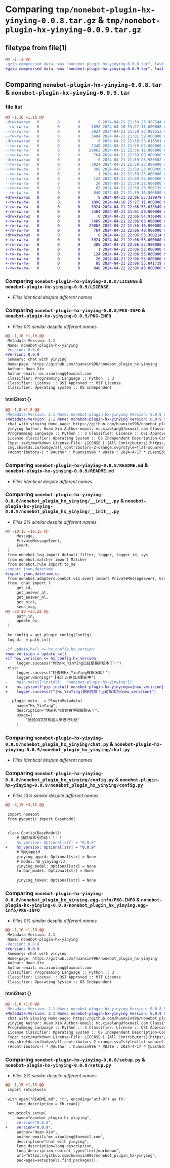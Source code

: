 # Comparing `tmp/nonebot-plugin-hx-yinying-0.0.8.tar.gz` & `tmp/nonebot-plugin-hx-yinying-0.0.9.tar.gz`

## filetype from file(1)

```diff
@@ -1 +1 @@
-gzip compressed data, was "nonebot-plugin-hx-yinying-0.0.8.tar", last modified: Sun Apr 21 21:59:24 2024, max compression
+gzip compressed data, was "nonebot-plugin-hx-yinying-0.0.9.tar", last modified: Sun Apr 21 22:06:55 2024, max compression
```

## Comparing `nonebot-plugin-hx-yinying-0.0.8.tar` & `nonebot-plugin-hx-yinying-0.0.9.tar`

### file list

```diff
@@ -1,16 +1,16 @@
-drwxrwxrwx   0        0        0        0 2024-04-21 21:59:23.987544 nonebot-plugin-hx-yinying-0.0.8/
--rw-rw-rw-   0        0        0     1098 2024-04-16 15:27:11.000000 nonebot-plugin-hx-yinying-0.0.8/LICENSE
--rw-rw-rw-   0        0        0     3924 2024-04-21 21:59:23.988553 nonebot-plugin-hx-yinying-0.0.8/PKG-INFO
--rw-rw-rw-   0        0        0     3484 2024-04-21 21:01:59.000000 nonebot-plugin-hx-yinying-0.0.8/README.md
-drwxrwxrwx   0        0        0        0 2024-04-21 21:59:23.816561 nonebot-plugin-hx-yinying-0.0.8/nonebot_plugin_hx_yinying/
--rw-rw-rw-   0        0        0     7340 2024-04-21 21:59:02.000000 nonebot-plugin-hx-yinying-0.0.8/nonebot_plugin_hx_yinying/__init__.py
--rw-rw-rw-   0        0        0    29062 2024-04-21 21:56:18.000000 nonebot-plugin-hx-yinying-0.0.8/nonebot_plugin_hx_yinying/chat.py
--rw-rw-rw-   0        0        0      764 2024-04-21 21:59:08.000000 nonebot-plugin-hx-yinying-0.0.8/nonebot_plugin_hx_yinying/config.py
-drwxrwxrwx   0        0        0        0 2024-04-21 21:59:23.980562 nonebot-plugin-hx-yinying-0.0.8/nonebot_plugin_hx_yinying.egg-info/
--rw-rw-rw-   0        0        0     3924 2024-04-21 21:59:23.000000 nonebot-plugin-hx-yinying-0.0.8/nonebot_plugin_hx_yinying.egg-info/PKG-INFO
--rw-rw-rw-   0        0        0      388 2024-04-21 21:59:23.000000 nonebot-plugin-hx-yinying-0.0.8/nonebot_plugin_hx_yinying.egg-info/SOURCES.txt
--rw-rw-rw-   0        0        0        1 2024-04-21 21:59:23.000000 nonebot-plugin-hx-yinying-0.0.8/nonebot_plugin_hx_yinying.egg-info/dependency_links.txt
--rw-rw-rw-   0        0        0      124 2024-04-21 21:59:23.000000 nonebot-plugin-hx-yinying-0.0.8/nonebot_plugin_hx_yinying.egg-info/requires.txt
--rw-rw-rw-   0        0        0       26 2024-04-21 21:59:23.000000 nonebot-plugin-hx-yinying-0.0.8/nonebot_plugin_hx_yinying.egg-info/top_level.txt
--rw-rw-rw-   0        0        0       85 2024-04-21 21:59:23.996739 nonebot-plugin-hx-yinying-0.0.8/setup.cfg
--rw-rw-rw-   0        0        0      840 2024-04-21 21:59:16.000000 nonebot-plugin-hx-yinying-0.0.8/setup.py
+drwxrwxrwx   0        0        0        0 2024-04-21 22:06:55.329979 nonebot-plugin-hx-yinying-0.0.9/
+-rw-rw-rw-   0        0        0     1098 2024-04-16 15:27:11.000000 nonebot-plugin-hx-yinying-0.0.9/LICENSE
+-rw-rw-rw-   0        0        0     3924 2024-04-21 22:06:55.633849 nonebot-plugin-hx-yinying-0.0.9/PKG-INFO
+-rw-rw-rw-   0        0        0     3484 2024-04-21 21:01:59.000000 nonebot-plugin-hx-yinying-0.0.9/README.md
+drwxrwxrwx   0        0        0        0 2024-04-21 22:06:54.936848 nonebot-plugin-hx-yinying-0.0.9/nonebot_plugin_hx_yinying/
+-rw-rw-rw-   0        0        0     7469 2024-04-21 22:06:03.000000 nonebot-plugin-hx-yinying-0.0.9/nonebot_plugin_hx_yinying/__init__.py
+-rw-rw-rw-   0        0        0    29062 2024-04-21 21:56:18.000000 nonebot-plugin-hx-yinying-0.0.9/nonebot_plugin_hx_yinying/chat.py
+-rw-rw-rw-   0        0        0      764 2024-04-21 22:06:40.000000 nonebot-plugin-hx-yinying-0.0.9/nonebot_plugin_hx_yinying/config.py
+drwxrwxrwx   0        0        0        0 2024-04-21 22:06:55.300214 nonebot-plugin-hx-yinying-0.0.9/nonebot_plugin_hx_yinying.egg-info/
+-rw-rw-rw-   0        0        0     3924 2024-04-21 22:06:53.000000 nonebot-plugin-hx-yinying-0.0.9/nonebot_plugin_hx_yinying.egg-info/PKG-INFO
+-rw-rw-rw-   0        0        0      388 2024-04-21 22:06:53.000000 nonebot-plugin-hx-yinying-0.0.9/nonebot_plugin_hx_yinying.egg-info/SOURCES.txt
+-rw-rw-rw-   0        0        0        1 2024-04-21 22:06:53.000000 nonebot-plugin-hx-yinying-0.0.9/nonebot_plugin_hx_yinying.egg-info/dependency_links.txt
+-rw-rw-rw-   0        0        0      124 2024-04-21 22:06:53.000000 nonebot-plugin-hx-yinying-0.0.9/nonebot_plugin_hx_yinying.egg-info/requires.txt
+-rw-rw-rw-   0        0        0       26 2024-04-21 22:06:53.000000 nonebot-plugin-hx-yinying-0.0.9/nonebot_plugin_hx_yinying.egg-info/top_level.txt
+-rw-rw-rw-   0        0        0       85 2024-04-21 22:06:55.841719 nonebot-plugin-hx-yinying-0.0.9/setup.cfg
+-rw-rw-rw-   0        0        0      840 2024-04-21 22:06:43.000000 nonebot-plugin-hx-yinying-0.0.9/setup.py
```

### Comparing `nonebot-plugin-hx-yinying-0.0.8/LICENSE` & `nonebot-plugin-hx-yinying-0.0.9/LICENSE`

 * *Files identical despite different names*

### Comparing `nonebot-plugin-hx-yinying-0.0.8/PKG-INFO` & `nonebot-plugin-hx-yinying-0.0.9/PKG-INFO`

 * *Files 0% similar despite different names*

```diff
@@ -1,10 +1,10 @@
 Metadata-Version: 2.1
 Name: nonebot-plugin-hx-yinying
-Version: 0.0.8
+Version: 0.0.9
 Summary: chat with yinying
 Home-page: https://github.com/huanxin996/nonebot_plugin_hx-yinying
 Author: Huan Xin
 Author-email: mc.xiaolang@foxmail.com
 Classifier: Programming Language :: Python :: 3
 Classifier: License :: OSI Approved :: MIT License
 Classifier: Operating System :: OS Independent
```

#### html2text {}

```diff
@@ -1,8 +1,8 @@
-Metadata-Version: 2.1 Name: nonebot-plugin-hx-yinying Version: 0.0.8 Summary:
+Metadata-Version: 2.1 Name: nonebot-plugin-hx-yinying Version: 0.0.9 Summary:
 chat with yinying Home-page: https://github.com/huanxin996/nonebot_plugin_hx-
 yinying Author: Huan Xin Author-email: mc.xiaolang@foxmail.com Classifier:
 Programming Language :: Python :: 3 Classifier: License :: OSI Approved :: MIT
 License Classifier: Operating System :: OS Independent Description-Content-
 Type: text/markdown License-File: LICENSE [![All Contributors](https://
 img.shields.io/badge/all_contributors-2-orange.svg?style=flat-square)]
 (#contributors-) * @Author : huanxin996 * @Date : 2024-4-17 * @LastEditors :
```

### Comparing `nonebot-plugin-hx-yinying-0.0.8/README.md` & `nonebot-plugin-hx-yinying-0.0.9/README.md`

 * *Files identical despite different names*

### Comparing `nonebot-plugin-hx-yinying-0.0.8/nonebot_plugin_hx_yinying/__init__.py` & `nonebot-plugin-hx-yinying-0.0.9/nonebot_plugin_hx_yinying/__init__.py`

 * *Files 2% similar despite different names*

```diff
@@ -10,15 +10,15 @@
     Message,
     PrivateMessageEvent,
     Event,
 )
 from nonebot.log import default_filter, logger, logger_id, sys
 from nonebot.matcher import Matcher
 from nonebot.rule import to_me
-import json,datetime
+import json,datetime,os
 from nonebot.adapters.onebot.v11.event import PrivateMessageEvent, GroupMessageEvent
 from .chat import (
     get_id,
     get_answer_at,
     get_answer_ml,
     get_nick,
     send_msg,
@@ -33,20 +33,22 @@
     path_in,
     update_hx,
 )
 
 hx_config = get_plugin_config(Config)
 log_dir = path_in()
    
-if update_hx() <= hx_config.hx_version:
+new_verision = update_hx()
+if new_verision <= hx_config.hx_version:
     logger.success("你的Hx_YinYing已经是最新版本了！")
 else:
     logger.success("检查到Hx_YinYing有新版本！")
     logger.warning("【Hx】正在自动更新中")
-    main.main(['install', 'nonebot-plugin-hx-yinying'])
+    os.system(f'pip install nonebot-plugin-hx-yinying=={new_verision}')
+    logger.success(f"[Hx_YinYing]更新完成！当前版本为{new_verision}")
 
 __plugin_meta__ = PluginMetadata(
     name="Hx_YinYing",
     description="快来和可爱的赛博狼狼聊天！",
     usage=(
         "通过QQ艾特机器人来进行对话"
     ),
```

### Comparing `nonebot-plugin-hx-yinying-0.0.8/nonebot_plugin_hx_yinying/chat.py` & `nonebot-plugin-hx-yinying-0.0.9/nonebot_plugin_hx_yinying/chat.py`

 * *Files identical despite different names*

### Comparing `nonebot-plugin-hx-yinying-0.0.8/nonebot_plugin_hx_yinying/config.py` & `nonebot-plugin-hx-yinying-0.0.9/nonebot_plugin_hx_yinying/config.py`

 * *Files 13% similar despite different names*

```diff
@@ -3,15 +3,15 @@
 
 import nonebot
 from pydantic import BaseModel
 
 
 class Config(BaseModel):
     # 插件版本号勿动！！！！
-    hx_version: Optional[str] = "0.0.8"
+    hx_version: Optional[str] = "0.0.9"
     # 你的appid
     yinying_appid: Optional[str] = None
     # model，如 yinying-v3
     yinying_model: Optional[str] = None
     furbar_model: Optional[str] = None
 
     yinying_token: Optional[str] = None
```

### Comparing `nonebot-plugin-hx-yinying-0.0.8/nonebot_plugin_hx_yinying.egg-info/PKG-INFO` & `nonebot-plugin-hx-yinying-0.0.9/nonebot_plugin_hx_yinying.egg-info/PKG-INFO`

 * *Files 0% similar despite different names*

```diff
@@ -1,10 +1,10 @@
 Metadata-Version: 2.1
 Name: nonebot-plugin-hx-yinying
-Version: 0.0.8
+Version: 0.0.9
 Summary: chat with yinying
 Home-page: https://github.com/huanxin996/nonebot_plugin_hx-yinying
 Author: Huan Xin
 Author-email: mc.xiaolang@foxmail.com
 Classifier: Programming Language :: Python :: 3
 Classifier: License :: OSI Approved :: MIT License
 Classifier: Operating System :: OS Independent
```

#### html2text {}

```diff
@@ -1,8 +1,8 @@
-Metadata-Version: 2.1 Name: nonebot-plugin-hx-yinying Version: 0.0.8 Summary:
+Metadata-Version: 2.1 Name: nonebot-plugin-hx-yinying Version: 0.0.9 Summary:
 chat with yinying Home-page: https://github.com/huanxin996/nonebot_plugin_hx-
 yinying Author: Huan Xin Author-email: mc.xiaolang@foxmail.com Classifier:
 Programming Language :: Python :: 3 Classifier: License :: OSI Approved :: MIT
 License Classifier: Operating System :: OS Independent Description-Content-
 Type: text/markdown License-File: LICENSE [![All Contributors](https://
 img.shields.io/badge/all_contributors-2-orange.svg?style=flat-square)]
 (#contributors-) * @Author : huanxin996 * @Date : 2024-4-17 * @LastEditors :
```

### Comparing `nonebot-plugin-hx-yinying-0.0.8/setup.py` & `nonebot-plugin-hx-yinying-0.0.9/setup.py`

 * *Files 2% similar despite different names*

```diff
@@ -1,15 +1,15 @@
 import setuptools
 
 with open("README.md", "r", encoding="utf-8") as fh:
     long_description = fh.read()
 
 setuptools.setup(
     name="nonebot-plugin-hx-yinying",
-    version="0.0.8",
+    version="0.0.9",
     author="Huan Xin",
     author_email="mc.xiaolang@foxmail.com",
     description="chat with yinying",
     long_description=long_description,
     long_description_content_type="text/markdown",
     url="https://github.com/huanxin996/nonebot_plugin_hx-yinying",
     packages=setuptools.find_packages(),
```

